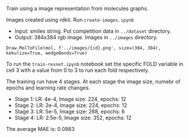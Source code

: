 Train using a image representation from molecules graphs.

Images created using rdkit. Run `create-images.ipynb`

- Input: smiles string. Put competition data in `../dataset` directory.
- Output: 384x384 rgb image. Images in `../images` directory.

```mol = Chem.MolFromSmiles(smiles)
Draw.MolToFile(mol, f'../images/{id}.png', size=(384, 384), kekulize=True, wedgeBonds=True)
```

To run the `train-resnet.ipynb` notebook set the specific FOLD variable in cell 3 with a value from 0 to 3 to run each fold respectively.

The training run have 4 stages. At each stage the image size, numebr of epochs and learning rate changes.
- Stage 1: LR: 4e-4, Image size: 224, epochs: 12
- Stage 2: LR: 2e-4, Image size: 224, epochs: 12
- Stage 3: LR: 5e-5, Image size: 288, epochs: 6
- Stage 4: LR: 2.5e-5, Image size: 352, epochs: 12

The average MAE is: 0.0983
